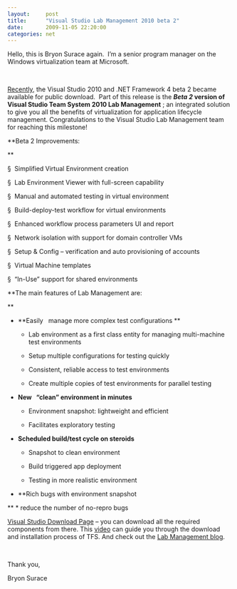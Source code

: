 ```yaml
---
layout:     post
title:      "Visual Studio Lab Management 2010 beta 2"
date:       2009-11-05 22:20:00
categories: net
---
```

Hello, this is Bryon Surace again.  I’m a senior program manager on the Windows virtualization team at Microsoft.

 

[Recently](http://blogs.msdn.com/lab_management/archive/2009/10/20/announcing-visual-studio-team-lab-management-2010-beta2.aspx "blog post"), the Visual Studio 2010 and .NET Framework 4 beta 2 became available for public download.  Part of this release is the **_Beta 2_ version of Visual Studio Team System 2010 Lab Management** ; an integrated solution to give you all the benefits of virtualization for application lifecycle management. Congratulations to the Visual Studio Lab Management team for reaching this milestone!

 **Beta 2 Improvements:

**

§  Simplified Virtual Environment creation

§  Lab Environment Viewer with full-screen capability

§  Manual and automated testing in virtual environment

§  Build-deploy-test workflow for virtual environments 

§  Enhanced workflow process parameters UI and report

§  Network isolation with support for domain controller VMs

§  Setup & Config – verification and auto provisioning of accounts

§  Virtual Machine templates

§  “In-Use” support for shared environments

 **The main features of Lab Management are:

**

  * **Easily   manage more complex test configurations **

    * Lab environment as a first class entity for managing multi-machine test environments

    * Setup multiple configurations for testing quickly 

    * Consistent, reliable access to test environments 

    * Create multiple copies of test environments for parallel testing 

  * **New   “clean” environment in minutes**

    * Environment snapshot: lightweight and efficient 

    * Facilitates exploratory testing 

  * **Scheduled build/test cycle on steroids**

    * Snapshot to clean environment 

    * Build triggered app deployment 

    * Testing in more realistic environment 

  * **Rich bugs with environment snapshot

**
    * reduce the number of no-repro bugs



[Visual Studio Download Page](http://msdn.microsoft.com/en-us/vstudio/dd582936.aspx) – you can download all the required components from there. This [video](https://channel9.msdn.com/shows/10-4/10-4-Episode-33-Downloading-and-Installing-Visual-Studio-2010-Beta-2/) can guide you through the download and installation process of TFS. And check out the [Lab Management blog](http://blogs.msdn.com/lab_management/).

 

Thank you,

Bryon Surace

